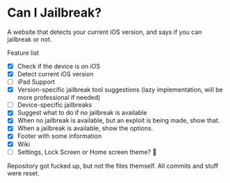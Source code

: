 # Can I Jailbreak?
A website that detects your current iOS version, and says if you can jailbreak or not.

Feature list
- [x] Check if the device is on iOS
- [x] Detect current iOS version
- [ ] iPad Support
- [x] Version-specific jailbreak tool suggestions (lazy implementation, will be more professional if needed)
- [ ] Device-specific jailbreaks
- [x] Suggest what to do if no jailbreak is available
- [x] When no jailbreak is available, but an exploit is being made, show that.
- [x] When a jailbreak is available, show the options.
- [x] Footer with some information
- [x] Wiki
- [ ] Settings, Lock Screen or Home screen theme? 👀 

Repository got fucked up, but not the files themself. All commits and stuff were reset.
